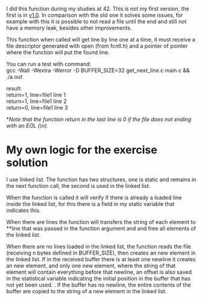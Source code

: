 I did this function during my studies at 42. This is not my first version, the first is in [v1.0](https://github.com/roneyrogerio/get_next_line/tree/v1.0). In comparison with the old one it solves some issues, for example with this it is possible to not read a file until the end and still not have a memory leak, besides other improvements.

This function when called will get line by line one at a time, it must receive a file descriptor generated with open (from fcntl.h) and a pointer of pointer where the function will put the found line.

You can run a test with command:\
gcc -Wall -Wextra -Werror -D BUFFER_SIZE=32 get_next_line.c main.c && ./a.out

result:\
return=1, line=file1 line 1\
return=1, line=file1 line 2\
return=0, line=file1 line 3

**Note that the function return in the last line is 0 if the file does not ending with an EOL (\\n).*

# My own logic for the exercise solution

I use linked list. The function has two structures, one is static and remains in the next function call, the second is used in the linked list.

When the function is called it will verify if there is already a loaded line inside the linked list, for this there is a field in my static variable that indicates this.

When there are lines the function will transfers the string of each element to **line that was passed in the function argument and and free all elements of the linked list.

When there are no lines loaded in the linked list, the function reads the file (receiving n bytes defined in BUFFER_SIZE), then creates an new element in the linked list. If in the received buffer there is at least one newline it creates an new element, and only one new element, where the string of that element will contain everything before that newline, an offset is also saved in the statistical variable indicating the initial position in the buffer that has not yet been used. . If the buffer has no newline, the entire contents of the buffer are copied to the string of a new element in the linked list.
